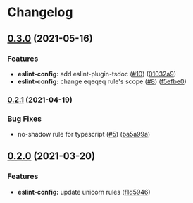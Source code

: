 # Changelog

## [0.3.0](https://www.github.com/typescord/beauty/compare/eslint-config-v0.2.1...eslint-config-v0.3.0) (2021-05-16)


### Features

* **eslint-config:** add eslint-plugin-tsdoc ([#10](https://www.github.com/typescord/beauty/issues/10)) ([01032a9](https://www.github.com/typescord/beauty/commit/01032a9bd3ed26e4db8f9994dadb76ad154ac351))
* **eslint-config:** change eqeqeq rule's scope ([#8](https://www.github.com/typescord/beauty/issues/8)) ([f5efbe0](https://www.github.com/typescord/beauty/commit/f5efbe06a2999aa49e9bc15eaef0a21b5cf1df77))

### [0.2.1](https://www.github.com/typescord/beauty/compare/eslint-config-v0.2.0...eslint-config-v0.2.1) (2021-04-19)


### Bug Fixes

* no-shadow rule for typescript ([#5](https://www.github.com/typescord/beauty/issues/5)) ([ba5a99a](https://www.github.com/typescord/beauty/commit/ba5a99aaee5b86c52a58b1edfe19a972b4ac9274))

## [0.2.0](https://www.github.com/typescord/beauty/compare/eslint-config-v0.1.6...v0.2.0) (2021-03-20)


### Features

* **eslint-config:** update unicorn rules ([f1d5946](https://www.github.com/typescord/beauty/commit/f1d5946d5ea7b71af294b26c9b25536480c25895))
